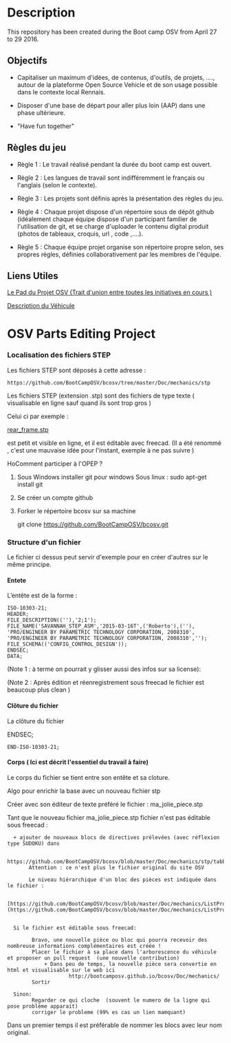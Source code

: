 # Description 

This repository has been created during the Boot camp OSV from April 27 to 29  2016. 



## Objectifs

+ Capitaliser un maximum d'idées, de contenus, d'outils, de projets, ...., autour de la plateforme Open Source Vehicle
et de son usage possible dans le contexte local Rennais.

+ Disposer d'une base de départ pour aller plus loin (AAP) dans une phase ultérieure.

+ "Have fun together" 

## Règles du jeu 

+ Règle 1 : Le travail réalisé pendant la durée du boot camp est ouvert. 

+ Règle 2 : Les langues de travail sont indifféremment le français ou l'anglais (selon le contexte).

+ Règle 3 : Les projets sont définis après la présentation des règles du jeu.

+ Règle 4 : Chaque projet  dispose d'un répertoire sous de dépôt github (idéalement chaque équipe dispose d'un participant familier de l'utilisation de git, et se charge d'uploader le contenu digital produit (photos de tableaux, croquis, url , code ,....).

+ Règle 5 : Chaque équipe projet organise son répertoire propre selon, ses propres règles, définies collaborativement par les membres de l'équipe. 


## Liens Utiles

[Le Pad du Projet OSV (Trait d'union entre toutes les initiatives en cours ) ](https://annuel.framapad.org/p/osv-rennes)

[Description du Véhicule](http://bootcamposv.github.io/bcosv/)


 
# OSV Parts Editing Project  

### Localisation des fichiers STEP

Les fichiers STEP sont déposés  à cette adresse  :

    https://github.com/BootCampOSV/bcosv/tree/master/Doc/mechanics/stp

Les fichiers STEP (extension .stp)  sont des fichiers de type texte ( visualisable en ligne sauf quand ils sont trop gros )

Celui ci par exemple :

[rear_frame.stp](https://github.com/BootCampOSV/bcosv/blob/master/Doc/mechanics/stp/rear_frame/rear_frame.stp)

est petit et visible en ligne, et il est éditable avec freecad. (Il a été renommé , c'est une mauvaise idée pour l'instant, exemple à ne pas suivre )


HoComment participer à l'OPEP ?

1) Sous Windows installer git pour windows
    Sous linux : sudo apt-get install git
2) Se créer un compte github
3) Forker le répertoire bcosv sur sa machine

    git clone https://github.com/BootCampOSV/bcosv.git



### Structure d'un fichier

Le fichier ci dessus peut servir d'exemple pour en créer d'autres sur le même principe.

#### Entete

L’entête est de la forme :


	ISO-10303-21;
	HEADER;
	FILE_DESCRIPTION((''),'2;1');
	FILE_NAME('SAVANNAH_STEP_ASM','2015-03-16T',('Roberto'),(''),
	'PRO/ENGINEER BY PARAMETRIC TECHNOLOGY CORPORATION, 2008310',
	'PRO/ENGINEER BY PARAMETRIC TECHNOLOGY CORPORATION, 2008310','');
	FILE_SCHEMA(('CONFIG_CONTROL_DESIGN'));
	ENDSEC;
	DATA;

(Note 1 : à terme on pourrait y glisser aussi des infos sur sa license):

(Note 2 : Après édition et réenregistrement sous freecad le fichier est beaucoup plus clean )


#### Clôture du fichier

La clôture du fichier

ENDSEC;

	END-ISO-10303-21;


#### Corps ( Ici  est décrit l'essentiel  du travail à faire)

Le corps du fichier se tient entre son entête et sa cloture.
 
Algo pour enrichir la base avec un nouveau fichier stp

Créer avec son éditeur de texte préféré le fichier : ma_jolie_piece.stp

Tant que le nouveau fichier ma_jolie_piece.stp fichier n'est pas éditable sous freecad :

      + ajouter de nouveaux blocs de directives prélevées (avec réflexion type SUDOKU) dans
 
           https://github.com/BootCampOSV/bcosv/blob/master/Doc/mechanics/stp/tabby2.stp
           Attention : ce n'est plus le fichier original du site OSV
          
           Le niveau hiérarchique d'un bloc des pièces est indiquée dans le fichier :
         
           [https://github.com/BootCampOSV/bcosv/blob/master/Doc/mechanics/ListProduct.txt](https://github.com/BootCampOSV/bcosv/blob/master/Doc/mechanics/ListProduct.txt)
           

      Si le fichier est éditable sous freecad:

            Bravo, une nouvelle pièce ou bloc qui pourra recevoir des nombreuse informations complémentaires est créée ! 
            Placer le fichier à sa place dans l'arborescence du véhicule et proposer un pull request  (une nouvelle contribution)
                + Dans peu de temps, la nouvelle pièce sera convertie en html et visualisable sur le web ici
                        http://bootcamposv.github.io/bcosv/Doc/mechanics/
            Sortir

      Sinon:
            Regarder ce qui cloche  (souvent le numero de la ligne qui pose problème apparait)
            corriger le probleme (99% es cas un lien mamquant)



Dans un premier temps il est préférable de nommer les blocs avec leur nom original.

